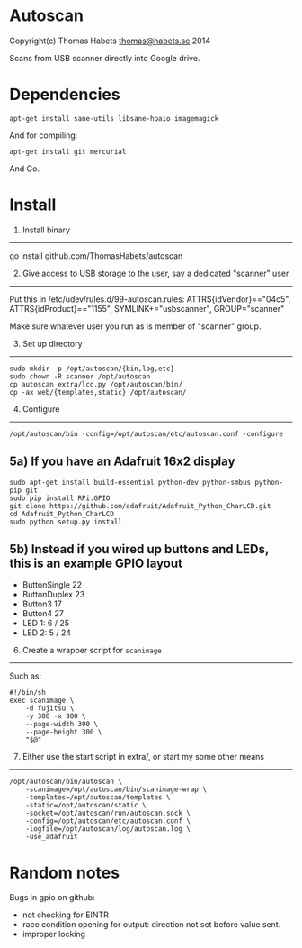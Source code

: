 Autoscan
========

Copyright(c) Thomas Habets <thomas@habets.se> 2014

Scans from USB scanner directly into Google drive.


Dependencies
============
```
apt-get install sane-utils libsane-hpaio imagemagick
```

And for compiling:
```
apt-get install git mercurial
```
And Go.


Install
=======

1) Install binary
-----------------
go install github.com/ThomasHabets/autoscan

2) Give access to USB storage to the user, say a dedicated "scanner" user
-------------------------------------------------------------------------
Put this in /etc/udev/rules.d/99-autoscan.rules:
  ATTRS{idVendor}=="04c5", ATTRS{idProduct}=="1155", SYMLINK+="usbscanner", GROUP="scanner"

Make sure whatever user you run as is member of "scanner" group.

3) Set up directory
------------
```
sudo mkdir -p /opt/autoscan/{bin,log,etc}
sudo chown -R scanner /opt/autoscan
cp autoscan extra/lcd.py /opt/autoscan/bin/
cp -ax web/{templates,static} /opt/autoscan/
```

4) Configure
------------
```
/opt/autoscan/bin -config=/opt/autoscan/etc/autoscan.conf -configure
```

5a) If you have an Adafruit 16x2 display
---------------------------------------
```
sudo apt-get install build-essential python-dev python-smbus python-pip git
sudo pip install RPi.GPIO
git clone https://github.com/adafruit/Adafruit_Python_CharLCD.git
cd Adafruit_Python_CharLCD
sudo python setup.py install
```

5b) Instead if you wired up buttons and LEDs, this is an example GPIO layout
----------------------------------------------------------------------------
  * ButtonSingle   22
  * ButtonDuplex   23
  * Button3        17
  * Button4        27
  * LED 1:         6 / 25
  * LED 2:         5 / 24

6) Create a wrapper script for ```scanimage```
----------------------------------------------
Such as:
```
#!/bin/sh
exec scanimage \
    -d fujitsu \
    -y 300 -x 300 \
    --page-width 300 \
    --page-height 300 \
    "$@"
```

7) Either use the start script in extra/, or start my some other means
----------------------------------------------------------------------
```
/opt/autoscan/bin/autoscan \
    -scanimage=/opt/autoscan/bin/scanimage-wrap \
    -templates=/opt/autoscan/templates \
    -static=/opt/autoscan/static \
    -socket=/opt/autoscan/run/autoscan.sock \
    -config=/opt/autoscan/etc/autoscan.conf \
    -logfile=/opt/autoscan/log/autoscan.log \
    -use_adafruit
```


Random notes
============
Bugs in gpio on github:
* not checking for EINTR
* race condition opening for output: direction not set before value sent.
* improper locking
